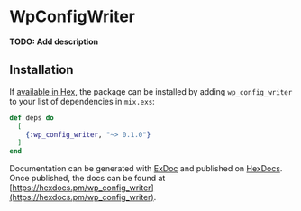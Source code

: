# WpConfigWriter

**TODO: Add description**

## Installation

If [available in Hex](https://hex.pm/docs/publish), the package can be installed
by adding `wp_config_writer` to your list of dependencies in `mix.exs`:

```elixir
def deps do
  [
    {:wp_config_writer, "~> 0.1.0"}
  ]
end
```

Documentation can be generated with [ExDoc](https://github.com/elixir-lang/ex_doc)
and published on [HexDocs](https://hexdocs.pm). Once published, the docs can
be found at [https://hexdocs.pm/wp_config_writer](https://hexdocs.pm/wp_config_writer).

